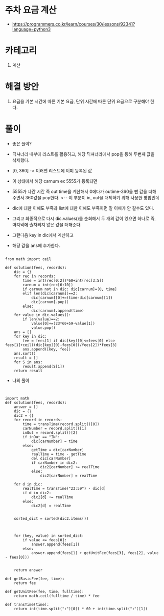 # 주차 요금 계산

- https://programmers.co.kr/learn/courses/30/lessons/92341?language=python3

# 카테고리

1. 계산

# 해결 방안

1. 요금을 기본 시간에 따른 기본 요금, 단위 시간에 따른 단위 요금으로 구분해야 한다.

# 풀이

- 좋은 풀이?

- 딕셔너리 내부에 리스트를 활용하고, 해당 딕셔너리에서 pop을 통해 두번째 값을 삭제했다.

- [0, 360] -> 이러면 리스트에 이미 등록된 값

- 이 상태에서 해당 carnum ex 5555가 등록되면

- 5555가 나간 시간 즉 out time을 계산해서 0에다가 outime-360을 뺀 값을 더해주면서 360값을 pop한다. <-- 이 부분이 in, out을 대체하기 위해 사용한 방법인데

- dic에 대한 이해도 부족과 list에 대한 이해도 부족이면 잘 이해가 안 갈수도 있다.

- 그리고 최종적으로 다시 dic.values()를 순회해서 두 개의 값이 있으면 하나로 즉, 마지막에 출차되지 않은 값을 더해준다.

- 그런다음 key in dic에서 계산하고

- 해당 값을 ans에 추가한다.

```

from math import ceil

def solution(fees, records):
    dic = {}
    for rec in records:
        time = int(rec[0:2])*60+int(rec[3:5])
        carnum = int(rec[6:10])
        if carnum not in dic: dic[carnum]=[0, time]
        elif len(dic[carnum])==2:
            dic[carnum][0]+=(time-dic[carnum][1])
            dic[carnum].pop()
        else:
            dic[carnum].append(time)
    for value in dic.values():
        if len(value)==2:
            value[0]+=(23*60+59-value[1])
            value.pop()
    ans = []
    for key in dic:
        fee = fees[1] if dic[key][0]<=fees[0] else fees[1]+ceil((dic[key][0]-fees[0])/fees[2])*fees[3]
        ans.append([key, fee])
    ans.sort()
    result = []
    for S in ans:
        result.append(S[1])
    return result

```

- 나의 풀이

```


import math
def solution(fees, records):
    answer = []
    dic = {}
    dic2 = {}
    for record in records:
        time = transTime(record.split()[0])
        carNumber = record.split()[1]
        inOut = record.split()[2]
        if inOut == "IN":
            dic[carNumber] = time
        else:
            getTime = dic[carNumber]
            realTime = time - getTime
            del dic[carNumber]
            if carNumber in dic2:
                dic2[carNumber] += realTime
            else:
                dic2[carNumber] = realTime
    
    for d in dic:
        realTime = transTime("23:59") - dic[d]
        if d in dic2:
            dic2[d] += realTime
        else:
            dic2[d] = realTime
    
    
    sorted_dict = sorted(dic2.items())
    
    
    
    for (key, value) in sorted_dict:
        if value <= fees[0]:
            answer.append(fees[1])
        else:
            answer.append(fees[1] + getUnitFee(fees[3], fees[2], value - fees[0]))
        
    
    return answer

def getBasicFee(fee, time):
    return fee

def getUnitFee(fee, time, fulltime):
    return math.ceil(fulltime / time) * fee
    
def transTime(time):
    return int(time.split(":")[0]) * 60 + int(time.split(":")[1])


```